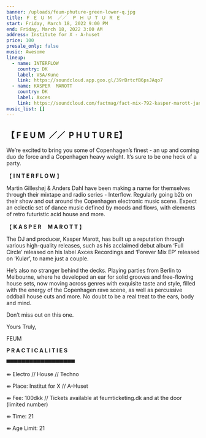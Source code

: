```yaml
---
banner: /uploads/feum-phuture-green-lower-q.jpg
title: Ｆ Ｅ Ｕ Ｍ  ／／  Ｐ Ｈ Ｕ Ｔ Ｕ Ｒ Ｅ
start: Friday, March 18, 2022 9:00 PM
end: Friday, March 18, 2022 3:00 AM
address: Institute for X - A-huset
price: 100
presale_only: false
music: Awesome
lineup:
  - name: INTERFLOW
    country: DK
    label: VSA/Kune
    link: https://soundcloud.app.goo.gl/39rBrtcfB6psJAqo7
  - name: KASPER  MAROTT
    country: DK
    label: Axces
    link: https://soundcloud.com/factmag/fact-mix-792-kasper-marott-jan-21?in=kaspermarott/sets/podcastz
music_list: []
---
```

<!--StartFragment-->



## 【 **F E U M  ／／  P H U T U R E**】[](https://coolsymbol.com/copy/Lower_Seven_Eighths_Block_Symbol_%E2%96%87)

We’re excited to bring you some of Copenhagen’s finest - an up and coming duo de force and a Copenhagen heavy weight. It’s sure to be one heck of a party.



【 **I N T E R F L O W** 】

Martin Gilleshøj & Anders Dahl have been making a name for themselves through their mixtape and radio series - Interflow. Regularly going b2b on their show and out around the Copenhagen electronic music scene. Expect an eclectic set of dance music defined by moods and flows, with elements of retro futuristic acid house and more.



【 **K A S P E R     M A R O T T** 】

The DJ and producer, Kasper Marott, has built up a reputation through various high-quality releases, such as his acclaimed debut album ‘Full Circle’ released on his label Axces Recordings and ‘Forever Mix EP’ released on ‘Kulør’, to name just a couple.

He’s also no stranger behind the decks. Playing parties from Berlin to Melbourne, where he developed an ear for solid grooves and free-flowing house sets, now moving across genres with exquisite taste and style, filled with the energy of the Copenhagen rave scene, as well as percussive oddball house cuts and more. No doubt to be a real treat to the ears, body and mind.



Don’t miss out on this one.

Yours Truly,

FEUM



**P R A C T I C A L I T I E  S**

▀▀▀▀▀▀▀▀▀▀▀▀▀▀▀▀▀▀

⇻ Electro // House // Techno

⇻ Place: Institut for X // A-Huset

⇻ Fee: 100dkk // Tickets available at feumticketing.dk and at the door (limited number)

⇻ Time: 21

⇻ Age Limit: 21

<!--EndFragment-->